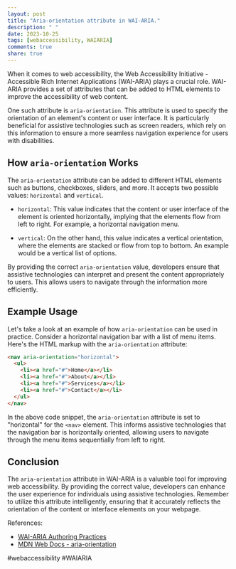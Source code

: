 ```yaml
---
layout: post
title: "Aria-orientation attribute in WAI-ARIA."
description: " "
date: 2023-10-25
tags: [webaccessibility, WAIARIA]
comments: true
share: true
---
```


When it comes to web accessibility, the Web Accessibility Initiative - Accessible Rich Internet Applications (WAI-ARIA) plays a crucial role. WAI-ARIA provides a set of attributes that can be added to HTML elements to improve the accessibility of web content.

One such attribute is `aria-orientation`. This attribute is used to specify the orientation of an element's content or user interface. It is particularly beneficial for assistive technologies such as screen readers, which rely on this information to ensure a more seamless navigation experience for users with disabilities.

## How `aria-orientation` Works

The `aria-orientation` attribute can be added to different HTML elements such as buttons, checkboxes, sliders, and more. It accepts two possible values: `horizontal` and `vertical`. 

- `horizontal`: This value indicates that the content or user interface of the element is oriented horizontally, implying that the elements flow from left to right. For example, a horizontal navigation menu.

- `vertical`: On the other hand, this value indicates a vertical orientation, where the elements are stacked or flow from top to bottom. An example would be a vertical list of options.

By providing the correct `aria-orientation` value, developers ensure that assistive technologies can interpret and present the content appropriately to users. This allows users to navigate through the information more efficiently.

## Example Usage

Let's take a look at an example of how `aria-orientation` can be used in practice. Consider a horizontal navigation bar with a list of menu items. Here's the HTML markup with the `aria-orientation` attribute:

```html
<nav aria-orientation="horizontal">
  <ul>
    <li><a href="#">Home</a></li>
    <li><a href="#">About</a></li>
    <li><a href="#">Services</a></li>
    <li><a href="#">Contact</a></li>
  </ul>
</nav>
```

In the above code snippet, the `aria-orientation` attribute is set to "horizontal" for the `<nav>` element. This informs assistive technologies that the navigation bar is horizontally oriented, allowing users to navigate through the menu items sequentially from left to right.

## Conclusion

The `aria-orientation` attribute in WAI-ARIA is a valuable tool for improving web accessibility. By providing the correct value, developers can enhance the user experience for individuals using assistive technologies. Remember to utilize this attribute intelligently, ensuring that it accurately reflects the orientation of the content or interface elements on your webpage.

References:
- [WAI-ARIA Authoring Practices](https://www.w3.org/TR/wai-aria-practices-1.2/)
- [MDN Web Docs - aria-orientation](https://developer.mozilla.org/en-US/docs/Web/Accessibility/ARIA/ARIA_Techniques/Using_the_aria-orientation_property) 

‍‍‍‍#webaccessibility #WAIARIA